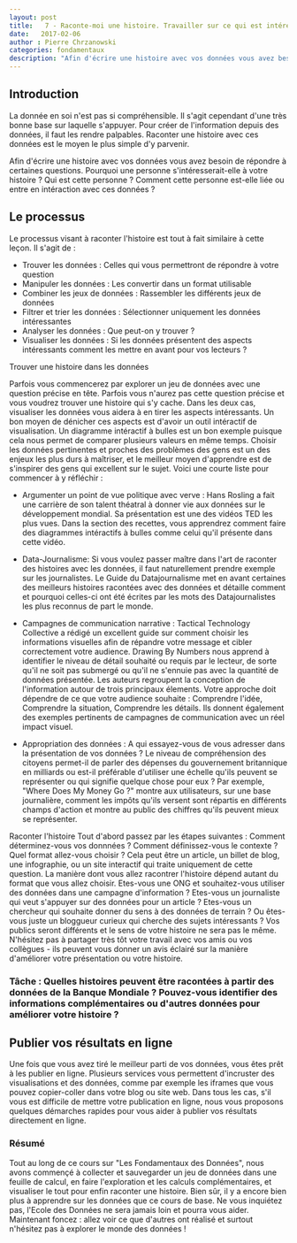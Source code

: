 ```yaml
---
layout: post
title:   7 - Raconte-moi une histoire. Travailler sur ce qui est intéressant dans vos données
date:   2017-02-06
author : Pierre Chrzanowski	
categories: fondamentaux
description: "Afin d'écrire une histoire avec vos données vous avez besoin de répondre à certaines questions. Pourquoi une personne s'intéresserait-elle à votre histoire ? Qui est cette personne ? Comment cette personne est-elle liée ou entre en intéraction avec ces données ?"
---
```


## Introduction
 
 La donnée en soi n'est pas si compréhensible. Il s'agit cependant d'une très bonne base sur laquelle s'appuyer. Pour créer de l'information depuis des données, il faut les rendre palpables. Raconter une histoire avec ces données est le moyen le plus simple d'y parvenir.
 
 Afin d'écrire une histoire avec vos données vous avez besoin de répondre à certaines questions. Pourquoi une personne s'intéresserait-elle à votre histoire ? Qui est cette personne ? Comment cette personne est-elle liée ou entre en intéraction avec ces données ?
 
 ## Le processus
 Le processus visant à raconter l'histoire est tout à fait similaire à cette leçon. Il s'agit de :
 
 - Trouver les données : Celles qui vous permettront de répondre à votre question
 - Manipuler les données : Les convertir dans un format utilisable
 - Combiner les jeux de données : Rassembler les différents jeux de données
 - Filtrer et trier les données : Sélectionner uniquement les données intéressantes
 - Analyser les données : Que peut-on y trouver ?
 - Visualiser les données : Si les données présentent des aspects intéressants comment les mettre en avant pour vos lecteurs ?
 
 Trouver une histoire dans les données
 
 Parfois vous commencerez par explorer un jeu de données avec une question précise en tête. Parfois vous n'aurez pas cette question précise et vous voudrez trouver une histoire qui s'y cache. Dans les deux cas, visualiser les données vous aidera à en tirer les aspects intéressants. Un bon moyen de dénicher ces aspects est d'avoir un outil intéractif de visualisation. Un diagramme intéractif à bulles est un bon exemple puisque cela nous permet de comparer plusieurs valeurs en même temps.
 Choisir les données pertinentes et proches des problèmes des gens est un des enjeux les plus durs à maîtriser, et le meilleur moyen d'apprendre est de s'inspirer des gens qui excellent sur le sujet. Voici une courte liste pour commencer à y réfléchir :
 
 - Argumenter un point de vue politique avec verve : Hans Rosling a fait une carrière de son talent théatral à donner vie aux données sur le développement mondial. Sa présentation est une des vidéos TED les plus vues. Dans la section des recettes, vous apprendrez comment faire des diagrammes intéractifs à bulles comme celui qu'il présente dans cette vidéo.
 
 - Data-Journalisme: Si vous voulez passer maître dans l'art de raconter des histoires avec les données, il faut naturellement prendre exemple sur les journalistes. Le Guide du Datajournalisme met en avant certaines des meilleurs histoires racontées avec des données et détaille comment et pourquoi celles-ci ont été écrites par les mots des Datajournalistes les plus reconnus de part le monde.
 
 - Campagnes de communication narrative : Tactical Technology Collective a rédigé un excellent guide sur comment choisir les informations visuelles afin de répandre votre message et cibler correctement votre audience. Drawing By Numbers nous apprend à identifier le niveau de détail souhaité ou requis par le lecteur, de sorte qu'il ne soit pas submergé ou qu'il ne s'ennuie pas avec la quantité de données présentée. Les auteurs regroupent la conception de l'information autour de trois principaux élements. Votre approche doit dépendre de ce que votre audience souhaite : Comprendre l'idée, Comprendre la situation, Comprendre les détails. Ils donnent également des exemples pertinents de campagnes de communication avec un réel impact visuel.
 
 - Appropriation des données : A qui essayez-vous de vous adresser dans la présentation de vos données ? Le niveau de compréhension des citoyens permet-il de parler des dépenses du gouvernement britannique en milliards ou est-il préférable d'utiliser une échelle qu'ils peuvent se représenter ou qui signifie quelque chose pour eux ? Par exemple, "Where Does My Money Go ?" montre aux utilisateurs, sur une base journalière, comment les impôts qu'ils versent sont répartis en différents champs d'action et montre au public des chiffres qu'ils peuvent mieux se représenter. 
 
 Raconter l'histoire
 Tout d'abord passez par les étapes suivantes : 
 Comment déterminez-vous vos donnnées ? Comment définissez-vous le contexte ?  Quel format allez-vous choisir ? Cela peut être un article, un billet de blog, une infographie, ou un site interactif qui traite uniquement de cette question. La manière dont vous allez racontrer l'histoire dépend autant du format que vous allez choisir. Etes-vous une ONG et souhaitez-vous utiliser des données dans une campagne d'information ? Etes-vous un journaliste qui veut s'appuyer sur des données pour un article ? Etes-vous un chercheur qui souhaite donner du sens à des données de terrain ? Ou êtes-vous juste un bloggueur curieux qui cherche des sujets intéressants ? Vos publics seront différents et le sens de votre histoire ne sera pas le même. N'hésitez pas à partager très tôt votre travail avec vos amis ou vos collègues - ils peuvent vous donner un avis éclairé sur la manière d'améliorer votre présentation ou votre histoire.
 
 ### Tâche : Quelles histoires peuvent être racontées à partir des données de la Banque Mondiale ? Pouvez-vous identifier des informations complémentaires ou d'autres données pour améliorer votre histoire ?
 
 ## Publier vos résultats en ligne
 Une fois que vous avez tiré le meilleur parti de vos données, vous êtes prêt à les publier en ligne. Plusieurs services vous permettent d'incruster des visualisations et des données, comme par exemple les iframes que vous pouvez copier-coller dans votre blog ou site web. Dans tous les cas, s'il vous est difficile de mettre votre publication en ligne, nous vous proposons quelques démarches rapides pour vous aider à publier vos résultats directement en ligne.
 
 ### Résumé
 Tout au long de ce cours sur "Les Fondamentaux des Données", nous avons commençé à collecter et sauvegarder un jeu de données dans une feuille de calcul, en faire l'exploration et les calculs complémentaires, et visualiser le tout pour enfin raconter une histoire. Bien sûr, il y a encore bien plus à apprendre sur les données que ce cours de base. Ne vous inquiétez pas, l'Ecole des Données ne sera jamais loin et pourra vous aider. Maintenant foncez : allez voir ce que d'autres ont réalisé et surtout n'hésitez pas à explorer le monde des données !
